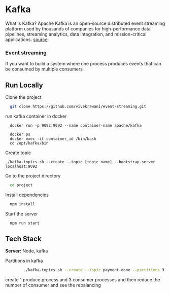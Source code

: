 
# Kafka
What is Kafka?
Apache Kafka is an open-source distributed event streaming platform used by thousands of companies for high-performance data pipelines, streaming analytics, data integration, and mission-critical applications. [source](https://kafka.apache.org/)
### Event streaming
If you want to build a system where one process produces events that can be consumed by multiple consumers 



## Run Locally

Clone the project

```bash
  git clone https://github.com/vivekrawani/event-streaming.git
```

run kafka container in docker
```
  docker run -p 9092:9092 --name container-name apache/kafka
```

```
  docker ps
  docker exec -it container_id /bin/bash
  cd /opt/kafka/bin
```
Create topic
```
./kafka-topics.sh --create --topic [topic name] --bootstrap-server localhost:9092
```



Go to the project directory

```bash
  cd project
```

Install dependencies

```bash
  npm install
```

Start the server

```bash
  npm run start
```


## Tech Stack


**Server:** Node, kafka 

Partitions in kafka
```bash
        ./kafka-topics.sh --create --topic payment-done --partitions 3 --bootstrap-server localhost:9092
```

create 1 produce process and 3 consumer processes 
and then reduce the number of consumer and see the rebalancing